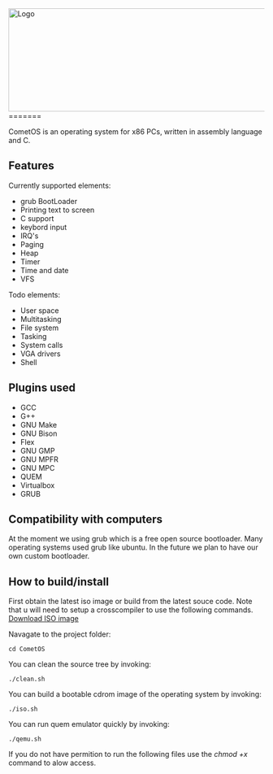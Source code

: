 <img src="documentation/images/cometos-logo.png" alt="Logo" height="203" width="700">
=======

CometOS is an operating system for x86 PCs, written in assembly language and C.

## Features

Currently supported elements:

- grub BootLoader
- Printing text to screen
- C support
- keybord input
- IRQ's
- Paging
- Heap
- Timer
- Time and date
- VFS

Todo elements:

- User space
- Multitasking
- File system
- Tasking
- System calls
- VGA drivers
- Shell

## Plugins used

- GCC
- G++
- GNU Make
- GNU Bison
- Flex
- GNU GMP
- GNU MPFR
- GNU MPC
- QUEM
- Virtualbox
- GRUB

## Compatibility with computers

At the moment we using grub which is a free open source bootloader. Many operating systems used grub like ubuntu. In the future we plan to have our own custom bootloader.

## How to build/install

First obtain the latest iso image or build from the latest souce code. Note that u will need to setup a crosscompiler to use the following commands.
[Download ISO image](#)

Navagate to the project folder:
```
cd CometOS
```

You can clean the source tree by invoking:
```
./clean.sh
```

You can build a bootable cdrom image of the operating system by invoking:
```
./iso.sh
```

You can run quem emulator quickly by invoking:
```
./qemu.sh
```

If you do not have permition to run the following files use the *chmod +x* command to alow access.
